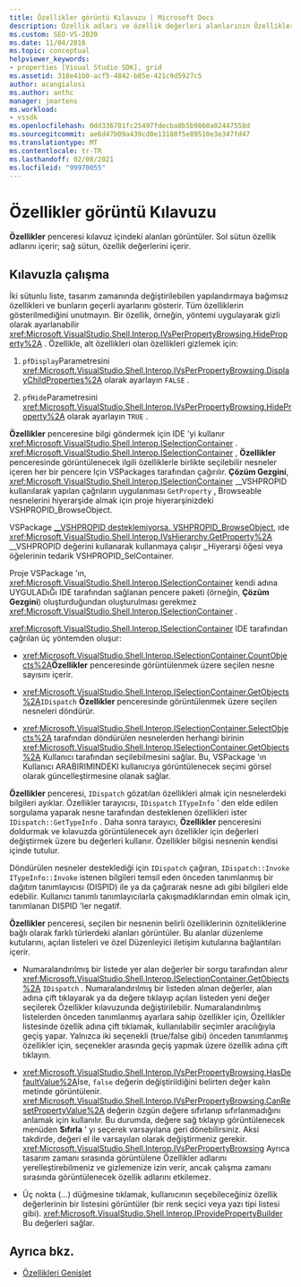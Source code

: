 ```yaml
---
title: Özellikler görüntü Kılavuzu | Microsoft Docs
description: Özellik adları ve özellik değerleri alanlarının Özellikler penceresi kılavuzda nerede olduğunu ve özellikleri genişletme bölümünde kılavuzla nasıl çalışacağınızı öğrenin.
ms.custom: SEO-VS-2020
ms.date: 11/04/2016
ms.topic: conceptual
helpviewer_keywords:
- properties [Visual Studio SDK], grid
ms.assetid: 318e41b0-acf5-4842-b85e-421c9d5927c5
author: acangialosi
ms.author: anthc
manager: jmartens
ms.workload:
- vssdk
ms.openlocfilehash: 0dd336701fc25497fdecba8b5b9860a02447558d
ms.sourcegitcommit: ae6d47b09a439cd0e13180f5e89510e3e347fd47
ms.translationtype: MT
ms.contentlocale: tr-TR
ms.lasthandoff: 02/08/2021
ms.locfileid: "99970055"
---
```

# <a name="properties-display-grid"></a>Özellikler görüntü Kılavuzu

**Özellikler** penceresi kılavuz içindeki alanları görüntüler. Sol sütun özellik adlarını içerir; sağ sütun, özellik değerlerini içerir.

## <a name="work-with-the-grid"></a>Kılavuzla çalışma

İki sütunlu liste, tasarım zamanında değiştirilebilen yapılandırmaya bağımsız özellikleri ve bunların geçerli ayarlarını gösterir. Tüm özelliklerin gösterilmediğini unutmayın. Bir özellik, örneğin, yöntemi uygulayarak gizli olarak ayarlanabilir <xref:Microsoft.VisualStudio.Shell.Interop.IVsPerPropertyBrowsing.HideProperty%2A> . Özellikle, alt özellikleri olan özellikleri gizlemek için:

1. `pfDisplay`Parametresini <xref:Microsoft.VisualStudio.Shell.Interop.IVsPerPropertyBrowsing.DisplayChildProperties%2A> olarak ayarlayın `FALSE` .

2. `pfHide`Parametresini <xref:Microsoft.VisualStudio.Shell.Interop.IVsPerPropertyBrowsing.HideProperty%2A> olarak ayarlayın `TRUE` .

**Özellikler** penceresine bilgi göndermek için IDE 'yi kullanır <xref:Microsoft.VisualStudio.Shell.Interop.ISelectionContainer> . <xref:Microsoft.VisualStudio.Shell.Interop.ISelectionContainer> , **Özellikler** penceresinde görüntülenecek ilgili özelliklerle birlikte seçilebilir nesneler içeren her bir pencere Için VSPackages tarafından çağırılır. **Çözüm Gezgini**, <xref:Microsoft.VisualStudio.Shell.Interop.ISelectionContainer> __VSHPROPID kullanılarak yapılan çağrıların uygulanması `GetProperty` [.](<xref:Microsoft.VisualStudio.Shell.Interop.__VSHPROPID.VSHPROPID_BrowseObject>) Browseable nesnelerini hiyerarşide almak için proje hiyerarşinizdeki VSHPROPID_BrowseObject.

VSPackage [__VSHPROPID desteklemiyorsa. VSHPROPID_BrowseObject](<xref:Microsoft.VisualStudio.Shell.Interop.__VSHPROPID.VSHPROPID_BrowseObject>), ıde <xref:Microsoft.VisualStudio.Shell.Interop.IVsHierarchy.GetProperty%2A> __VSHPROPID değerini kullanarak kullanmaya çalışır [. ](<xref:Microsoft.VisualStudio.Shell.Interop.__VSHPROPID.VSHPROPID_SelContainer>) Hiyerarşi öğesi veya öğelerinin tedarik VSHPROPID_SelContainer.

Proje VSPackage 'ın, <xref:Microsoft.VisualStudio.Shell.Interop.ISelectionContainer> kendi adına UYGULADıĞı IDE tarafından sağlanan pencere paketi (örneğin, **Çözüm Gezgini**) oluşturduğundan oluşturulması gerekmez <xref:Microsoft.VisualStudio.Shell.Interop.ISelectionContainer> .

<xref:Microsoft.VisualStudio.Shell.Interop.ISelectionContainer> IDE tarafından çağrılan üç yöntemden oluşur:

- <xref:Microsoft.VisualStudio.Shell.Interop.ISelectionContainer.CountObjects%2A>**Özellikler** penceresinde görüntülenmek üzere seçilen nesne sayısını içerir.

- <xref:Microsoft.VisualStudio.Shell.Interop.ISelectionContainer.GetObjects%2A>`IDispatch` **Özellikler** penceresinde görüntülenmek üzere seçilen nesneleri döndürür.

- <xref:Microsoft.VisualStudio.Shell.Interop.ISelectionContainer.SelectObjects%2A> tarafından döndürülen nesnelerden herhangi birinin <xref:Microsoft.VisualStudio.Shell.Interop.ISelectionContainer.GetObjects%2A> Kullanıcı tarafından seçilebilmesini sağlar. Bu, VSPackage 'ın Kullanıcı ARABIRIMINDEKI kullanıcıya görüntülenecek seçimi görsel olarak güncelleştirmesine olanak sağlar.

**Özellikler** penceresi, `IDispatch` gözatılan özellikleri almak için nesnelerdeki bilgileri ayıklar. Özellikler tarayıcısı, `IDispatch` `ITypeInfo` ' den elde edilen sorgulama yaparak nesne tarafından desteklenen özellikleri ister `IDispatch::GetTypeInfo` . Daha sonra tarayıcı, **Özellikler** penceresini doldurmak ve kılavuzda görüntülenecek ayrı özellikler için değerleri değiştirmek üzere bu değerleri kullanır. Özellikler bilgisi nesnenin kendisi içinde tutulur.

Döndürülen nesneler desteklediği için `IDispatch` çağıran, `IDispatch::Invoke` `ITypeInfo::Invoke` istenen bilgileri temsil eden önceden tanımlanmış bir dağıtım tanımlayıcısı (DISPID) ile ya da çağırarak nesne adı gibi bilgileri elde edebilir. Kullanıcı tanımlı tanımlayıcılarla çakışmadıklarından emin olmak için, tanımlanan DISPID 'ler negatif.

**Özellikler** penceresi, seçilen bir nesnenin belirli özelliklerinin özniteliklerine bağlı olarak farklı türlerdeki alanları görüntüler. Bu alanlar düzenleme kutularını, açılan listeleri ve özel Düzenleyici iletişim kutularına bağlantıları içerir.

- Numaralandırılmış bir listede yer alan değerler bir sorgu tarafından alınır <xref:Microsoft.VisualStudio.Shell.Interop.ISelectionContainer.GetObjects%2A> `IDispatch` . Numaralandırılmış bir listeden alınan değerler, alan adına çift tıklayarak ya da değere tıklayıp açılan listeden yeni değer seçilerek Özellikler kılavuzunda değiştirilebilir. Numaralandırılmış listelerden önceden tanımlanmış ayarlara sahip özellikler için, Özellikler listesinde özellik adına çift tıklamak, kullanılabilir seçimler aracılığıyla geçiş yapar. Yalnızca iki seçenekli (true/false gibi) önceden tanımlanmış özellikler için, seçenekler arasında geçiş yapmak üzere özellik adına çift tıklayın.

- <xref:Microsoft.VisualStudio.Shell.Interop.IVsPerPropertyBrowsing.HasDefaultValue%2A>İse, `false` değerin değiştirildiğini belirten değer kalın metinde görüntülenir. <xref:Microsoft.VisualStudio.Shell.Interop.IVsPerPropertyBrowsing.CanResetPropertyValue%2A> değerin özgün değere sıfırlanıp sıfırlanmadığını anlamak için kullanılır. Bu durumda, değere sağ tıklayıp görüntülenecek menüden **Sıfırla** ' yı seçerek varsayılana geri dönebilirsiniz. Aksi takdirde, değeri el ile varsayılan olarak değiştirmeniz gerekir. <xref:Microsoft.VisualStudio.Shell.Interop.IVsPerPropertyBrowsing> Ayrıca tasarım zamanı sırasında görüntülene Özellikler adlarını yerelleştirebilmeniz ve gizlemenize izin verir, ancak çalışma zamanı sırasında görüntülenecek özellik adlarını etkilemez.

- Üç nokta (...) düğmesine tıklamak, kullanıcının seçebileceğiniz özellik değerlerinin bir listesini görüntüler (bir renk seçici veya yazı tipi listesi gibi). <xref:Microsoft.VisualStudio.Shell.Interop.IProvidePropertyBuilder> Bu değerleri sağlar.

## <a name="see-also"></a>Ayrıca bkz.

- [Özellikleri Genişlet](../../extensibility/internals/extending-properties.md)
